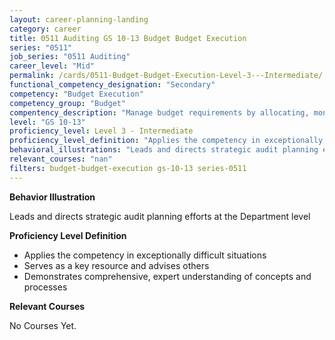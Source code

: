 ```yaml
---
layout: career-planning-landing
category: career
title: 0511 Auditing GS 10-13 Budget Budget Execution
series: "0511"
job_series: "0511 Auditing"
career_level: "Mid"
permalink: /cards/0511-Budget-Budget-Execution-Level-3---Intermediate/
functional_competency_designation: "Secondary"
competency: "Budget Execution"
competency_group: "Budget"
compentency_description: "Manage budget requirements by allocating, monitoring and analyzing budgets in compliance with statutory/regulatory guidance."
level: "GS 10-13"
proficiency_level: Level 3 - Intermediate
proficiency_level_definition: "Applies the competency in exceptionally difficult situations ? Serves as a key resource and advises others ? Demonstrates comprehensive, expert understanding of concepts and processes"
behavioral_illustrations: "Leads and directs strategic audit planning efforts at the Department level"
relevant_courses: "nan"
filters: budget-budget-execution gs-10-13 series-0511
---
```


<div id="cfo-card-content-behavioral-illustrations" class="cfo-inner-card-content">
<p><b>Behavior Illustration</b></p>
<p>Leads and directs strategic audit planning efforts at the Department level</p>
</div>

<div id="cfo-card-content-proficiency-level-definition" class="cfo-inner-card-content">
<p><b>Proficiency Level Definition</b></p>
<ul><li>Applies the competency in exceptionally difficult situations</li>
<li>Serves as a key resource and advises others</li>
<li>Demonstrates comprehensive, expert understanding of concepts and processes</li>
</ul></div>

<div id="cfo-card-content-relevant-courses" class="cfo-inner-card-content">
<p><b>Relevant Courses</b></p>
<div class="cfo-courses-outer">
<div class="cfo-courses-inner">No Courses Yet.</div>
</div>
</div>
